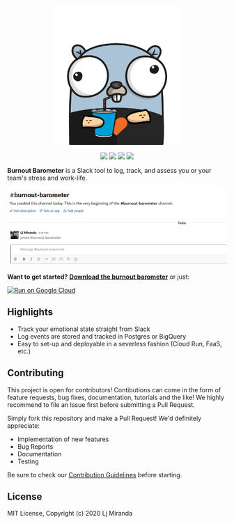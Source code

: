 <p align="center"><img alt="barometer-logo" src="docs/assets/gopher.png" height=320/></p>
<p align="center">
    <a href="https://dev.azure.com/ljvmiranda/ljvmiranda/_build/latest?definitionId=6&branchName=master"><img src="https://dev.azure.com/ljvmiranda/ljvmiranda/_apis/build/status/ljvmiranda921.burnout-barometer?branchName=master"></img></a>
    <a href="https://goreportcard.com/report/github.com/ljvmiranda921/burnout-barometer"><img src="https://goreportcard.com/badge/github.com/ljvmiranda921/burnout-barometer"></img></a>
    <a href="https://godoc.org/github.com/ljvmiranda921/burnout-barometer"><img src="https://godoc.org/github.com/ljvmiranda921/burnout-barometer?status.svg"></img></a>
    <a href="https://golangci.com"><img src="https://golangci.com/badges/github.com/ljvmiranda921/burnout-barometer.svg"></img></a>
</p>


**Burnout Barometer** is a Slack tool to log, track, and assess you or your
team's stress and work-life.


![](docs/assets/demo.gif)


**Want to get started?** [**Download the burnout barometer**](https://ljvmiranda921.github.io/burnout-barometer/download/) or just:

[![Run on Google Cloud](https://deploy.cloud.run/button.svg)](https://deploy.cloud.run?git_repo=https://github.com/ljvmiranda921/burnout-barometer.git)

## Highlights

* Track your emotional state straight from Slack
* Log events are stored and tracked in Postgres or BigQuery
* Easy to set-up and deployable in a severless fashion (Cloud Run, FaaS, etc.)

## Contributing 

This project is open for contributors! Contibutions can come in the form of
feature requests, bug fixes, documentation, tutorials and the like! We highly
recommend to file an Issue first before submitting a Pull Request.

Simply fork this repository and make a Pull Request! We'd definitely appreciate:

- Implementation of new features
- Bug Reports
- Documentation
- Testing

Be sure to check our [Contribution
Guidelines](https://ljvmiranda921.github.io/burnout-barometer/contributing.html)
before starting.

## License

MIT License, Copyright (c) 2020 Lj Miranda



